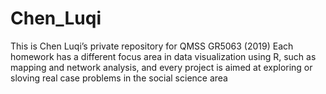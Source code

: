 # Chen_Luqi
This is Chen Luqi’s private repository for QMSS GR5063 (2019)
Each homework has a different focus area in data visualization using R, such as mapping and network analysis, and every project is aimed at exploring or sloving real case problems in the social science area